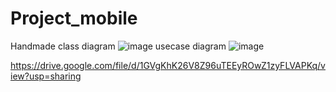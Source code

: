 # Project_mobile
Handmade
class diagram
![image](https://github.com/user-attachments/assets/1f5ed1f7-07b6-4140-852f-0d2a8c7a5654)
usecase diagram
![image](https://github.com/user-attachments/assets/17cbc100-c37e-46ea-b523-6a0710d34b5b)

https://drive.google.com/file/d/1GVgKhK26V8Z96uTEEyROwZ1zyFLVAPKq/view?usp=sharing 

